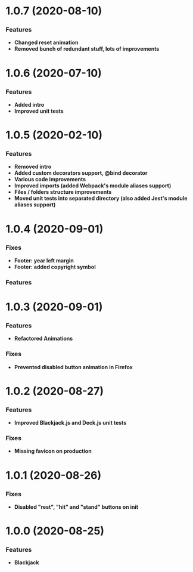 <a name="1.0.7"></a>
# 1.0.7 (2020-08-10)

### Features

* **Changed reset animation**
* **Removed bunch of redundant stuff, lots of improvements**

<a name="1.0.6"></a>
# 1.0.6 (2020-07-10)

### Features

* **Added intro**
* **Improved unit tests**

<a name="1.0.5"></a>
# 1.0.5 (2020-02-10)

### Features

* **Removed intro**
* **Added custom decorators support, @bind decorator**
* **Various code improvements**
* **Improved imports (added Webpack's module aliases support)**
* **Files / folders structure improvements**
* **Moved unit tests into separated directory (also added Jest's module aliases support)**

<a name="1.0.4"></a>
# 1.0.4 (2020-09-01)

### Fixes

* **Footer: year left margin**
* **Footer: added copyright symbol**

### Features

<a name="1.0.3"></a>
# 1.0.3 (2020-09-01)

### Features

* **Refactored Animations**

### Fixes

* **Prevented disabled button animation in Firefox**

<a name="1.0.2"></a>
# 1.0.2 (2020-08-27)

### Features

* **Improved Blackjack.js and Deck.js unit tests**

### Fixes

* **Missing favicon on production**

<a name="1.0.1"></a>
# 1.0.1 (2020-08-26)

### Fixes

* **Disabled "rest", "hit" and "stand" buttons on init**

<a name="1.0.0"></a>
# 1.0.0 (2020-08-25)

### Features

* **Blackjack**
